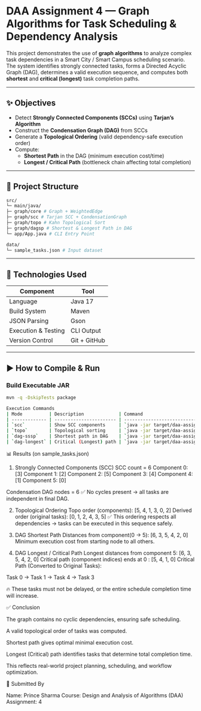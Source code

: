 # DAA Assignment 4 — Graph Algorithms for Task Scheduling & Dependency Analysis

This project demonstrates the use of **graph algorithms** to analyze complex task dependencies in a Smart City / Smart Campus scheduling scenario.  
The system identifies strongly connected tasks, forms a Directed Acyclic Graph (DAG), determines a valid execution sequence, and computes both **shortest** and **critical (longest)** task completion paths.

---

## ✨ Objectives

- Detect **Strongly Connected Components (SCCs)** using **Tarjan’s Algorithm**
- Construct the **Condensation Graph (DAG)** from SCCs
- Generate a **Topological Ordering** (valid dependency-safe execution order)
- Compute:
    - **Shortest Path** in the DAG (minimum execution cost/time)
    - **Longest / Critical Path** (bottleneck chain affecting total completion)

---

## 📂 Project Structure
```bash
src/
└─ main/java/
├─ graph/core # Graph + WeightedEdge
├─ graph/scc # Tarjan SCC + CondensationGraph
├─ graph/topo # Kahn Topological Sort
├─ graph/dagsp # Shortest & Longest Path in DAG
└─ app/App.java # CLI Entry Point

data/
└─ sample_tasks.json # Input dataset

```
---

## 🔧 Technologies Used

| Component | Tool |
|----------|------|
| Language | Java 17 |
| Build System | Maven |
| JSON Parsing | Gson |
| Execution & Testing | CLI Output |
| Version Control | Git + GitHub |

---

## ▶️ How to Compile & Run

### **Build Executable JAR**
```bash
mvn -q -DskipTests package

Execution Commands
| Mode          | Description             | Command                                                                        |
| ------------- | ----------------------- | ------------------------------------------------------------------------------ |
| `scc`         | Show SCC components     | `java -jar target/daa-assignment-4-all.jar scc data/sample_tasks.json`         |
| `topo`        | Topological sorting     | `java -jar target/daa-assignment-4-all.jar topo data/sample_tasks.json`        |
| `dag-sssp`    | Shortest path in DAG    | `java -jar target/daa-assignment-4-all.jar dag-sssp data/sample_tasks.json`    |
| `dag-longest` | Critical (Longest) path | `java -jar target/daa-assignment-4-all.jar dag-longest data/sample_tasks.json` |
```
📊 Results (on sample_tasks.json)
1) Strongly Connected Components (SCC)
SCC count = 6
Component 0: [3]
Component 1: [2]
Component 2: [5]
Component 3: [4]
Component 4: [1]
Component 5: [0]

Condensation DAG nodes = 6
✅ No cycles present → all tasks are independent in final DAG.

2) Topological Ordering
Topo order (components): [5, 4, 1, 3, 0, 2]
Derived order (original tasks): [0, 1, 2, 4, 3, 5]
✅ This ordering respects all dependencies → tasks can be executed in this sequence safely.

3) DAG Shortest Path
Distances from component(0 -> 5): [6, 3, 5, 4, 2, 0]
Minimum execution cost from starting node to all others.

4) DAG Longest / Critical Path
Longest distances from component 5: [6, 3, 5, 4, 2, 0]
Critical path (component indices) ends at 0 : [5, 4, 1, 0]
Critical Path (Converted to Original Tasks):

Task 0 → Task 1 → Task 4 → Task 3


🔥 These tasks must not be delayed, or the entire schedule completion time will increase.

✅ Conclusion

The graph contains no cyclic dependencies, ensuring safe scheduling.

A valid topological order of tasks was computed.

Shortest path gives optimal minimal execution cost.

Longest (Critical) path identifies tasks that determine total completion time.

This reflects real-world project planning, scheduling, and workflow optimization.

🏁 Submitted By

Name: Prince Sharma
Course: Design and Analysis of Algorithms (DAA)
Assignment: 4




